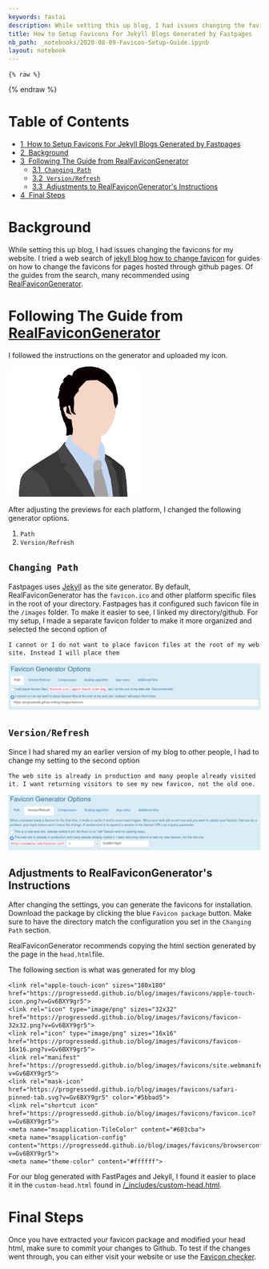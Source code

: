 ```yaml
---
keywords: fastai
description: While setting this up blog, I had issues changing the favicons for my website. I tried a web search of <a href="https://duckduckgo.com/?t=ffab&q=jekyll+blog+how+to+change+favicon&ia=web">jekyll blog how to change favicon</a> for guides on how to change the favicons for pages hosted through github pages. Of the guides from the search, many recommended using a <a href="realfavicongenerator.net">RealFaviconGenerator</a>. 
title: How to Setup Favicons For Jekyll Blogs Generated by Fastpages
nb_path: _notebooks/2020-08-09-Favicon-Setup-Guide.ipynb
layout: notebook
---
```


<!--
#################################################
### THIS FILE WAS AUTOGENERATED! DO NOT EDIT! ###
#################################################
# file to edit: _notebooks/2020-08-09-Favicon-Setup-Guide.ipynb
-->

<div class="container" id="notebook-container">
        
    {% raw %}
    
<div class="cell border-box-sizing code_cell rendered">

</div>
    {% endraw %}

<div class="cell border-box-sizing text_cell rendered"><div class="inner_cell">
<div class="text_cell_render border-box-sizing rendered_html">
<p><h1>Table of Contents<span class="tocSkip"></span></h1></p>
<div class="toc"><ul class="toc-item"><li><span><a href="#How-to-Setup-Favicons-For-Jekyll-Blogs-Generated-by-Fastpages" data-toc-modified-id="How-to-Setup-Favicons-For-Jekyll-Blogs-Generated-by-Fastpages-1"><span class="toc-item-num">1&nbsp;&nbsp;</span>How to Setup Favicons For Jekyll Blogs Generated by Fastpages</a></span></li><li><span><a href="#Background" data-toc-modified-id="Background-2"><span class="toc-item-num">2&nbsp;&nbsp;</span>Background</a></span></li><li><span><a href="#Following-The-Guide-from-RealFaviconGenerator" data-toc-modified-id="Following-The-Guide-from-RealFaviconGenerator-3"><span class="toc-item-num">3&nbsp;&nbsp;</span>Following The Guide from <a href="realfavicongenerator.net" target="_blank">RealFaviconGenerator</a></a></span><ul class="toc-item"><li><span><a href="#Changing-Path" data-toc-modified-id="Changing-Path-3.1"><span class="toc-item-num">3.1&nbsp;&nbsp;</span><code>Changing Path</code></a></span></li><li><span><a href="#Version/Refresh" data-toc-modified-id="Version/Refresh-3.2"><span class="toc-item-num">3.2&nbsp;&nbsp;</span><code>Version/Refresh</code></a></span></li><li><span><a href="#Adjustments-to-RealFaviconGenerator's-Instructions" data-toc-modified-id="Adjustments-to-RealFaviconGenerator's-Instructions-3.3"><span class="toc-item-num">3.3&nbsp;&nbsp;</span>Adjustments to RealFaviconGenerator's Instructions</a></span></li></ul></li><li><span><a href="#Final-Steps" data-toc-modified-id="Final-Steps-4"><span class="toc-item-num">4&nbsp;&nbsp;</span>Final Steps</a></span></li></ul></div>
</div>
</div>
</div>
<div class="cell border-box-sizing text_cell rendered"><div class="inner_cell">
<div class="text_cell_render border-box-sizing rendered_html">
<h1 id="Background">Background<a class="anchor-link" href="#Background"> </a></h1><p>While setting this up blog, I had issues changing the favicons for my website. I tried a web search of <a href="https://duckduckgo.com/?t=ffab&amp;q=jekyll+blog+how+to+change+favicon&amp;ia=web">jekyll blog how to change favicon</a> for guides on how to change the favicons for pages hosted through github pages. Of the guides from the search, many recommended using <a href="realfavicongenerator.net">RealFaviconGenerator</a>.</p>

</div>
</div>
</div>
<div class="cell border-box-sizing text_cell rendered"><div class="inner_cell">
<div class="text_cell_render border-box-sizing rendered_html">
<h1 id="Following-The-Guide-from-RealFaviconGenerator">Following The Guide from <a href="realfavicongenerator.net">RealFaviconGenerator</a><a class="anchor-link" href="#Following-The-Guide-from-RealFaviconGenerator"> </a></h1><p>I followed the instructions on the generator and uploaded my icon.</p>
<p><img src="https://github.com/progressEdd/blog/blob/master/images/posts/Favicon_Setup/favicon.png?raw=true" alt="Favicon I Prepared For My Blog"></p>
<p>After adjusting the previews for each platform, I changed the following generator options.</p>
<ol>
<li><code>Path</code></li>
<li><code>Version/Refresh</code></li>
</ol>
<h2 id="Changing-Path"><code>Changing Path</code><a class="anchor-link" href="#Changing-Path"> </a></h2><p>Fastpages uses <a href="https://jekyllrb.com/">Jekyll</a> as the site generator. By default, RealFaviconGenerator has the <code>favicon.ico</code> and other platform specific files in the root of your directory. Fastpages has it configured such favicon file in the <code>/images</code> folder. To make it easier to see, I linked my directory/github. For my setup, I made a separate favicon folder to make it more organized and selected the second option of</p>

<pre><code>I cannot or I do not want to place favicon files at the root of my web site. Instead I will place them</code></pre>
<p><img src="https://github.com/progressEdd/blog/blob/master/images/posts/Favicon_Setup/path_settings.png?raw=true" alt="Path Settings"></p>
<h2 id="Version/Refresh"><code>Version/Refresh</code><a class="anchor-link" href="#Version/Refresh"> </a></h2><p>Since I had shared my an earlier version of my blog to other people, I had to change my setting to the second option</p>

<pre><code>The web site is already in production and many people already visited it. I want returning visitors to see my new favicon, not the old one.</code></pre>
<p><img src="https://github.com/progressEdd/blog/blob/master/images/posts/Favicon_Setup/version_settings.png?raw=true" alt="Version Settings"></p>
<h2 id="Adjustments-to-RealFaviconGenerator's-Instructions">Adjustments to RealFaviconGenerator's Instructions<a class="anchor-link" href="#Adjustments-to-RealFaviconGenerator's-Instructions"> </a></h2><p>After changing the settings, you can generate the favicons for installation. Download the package by clicking the blue <code>Favicon package</code> button. Make sure to have the directory match the configuration you set in the <code>Changing Path</code> section.</p>
<p>RealFaviconGenerator recommends copying the html section generated by the page in the <code>head.html</code>file.</p>
<p>The following section is what was generated for my blog</p>

<pre><code>&lt;link rel="apple-touch-icon" sizes="180x180" href="https://progressedd.github.io/blog/images/favicons/apple-touch-icon.png?v=Gv6BXY9gr5"&gt;
&lt;link rel="icon" type="image/png" sizes="32x32" href="https://progressedd.github.io/blog/images/favicons/favicon-32x32.png?v=Gv6BXY9gr5"&gt;
&lt;link rel="icon" type="image/png" sizes="16x16" href="https://progressedd.github.io/blog/images/favicons/favicon-16x16.png?v=Gv6BXY9gr5"&gt;
&lt;link rel="manifest" href="https://progressedd.github.io/blog/images/favicons/site.webmanifest?v=Gv6BXY9gr5"&gt;
&lt;link rel="mask-icon" href="https://progressedd.github.io/blog/images/favicons/safari-pinned-tab.svg?v=Gv6BXY9gr5" color="#5bbad5"&gt;
&lt;link rel="shortcut icon" href="https://progressedd.github.io/blog/images/favicons/favicon.ico?v=Gv6BXY9gr5"&gt;
&lt;meta name="msapplication-TileColor" content="#603cba"&gt;
&lt;meta name="msapplication-config" content="https://progressedd.github.io/blog/images/favicons/browserconfig.xml?v=Gv6BXY9gr5"&gt;
&lt;meta name="theme-color" content="#ffffff"&gt;</code></pre>
<p>For our blog generated with FastPages and Jekyll, I found it easier to place it in the <code>custom-head.html</code> found in <a href="https://github.com/progressEdd/blog/blob/master/_includes/custom-head.html">/_includes/custom-head.html</a>.</p>

</div>
</div>
</div>
<div class="cell border-box-sizing text_cell rendered"><div class="inner_cell">
<div class="text_cell_render border-box-sizing rendered_html">
<h1 id="Final-Steps">Final Steps<a class="anchor-link" href="#Final-Steps"> </a></h1><p>Once you have extracted your favicon package and modified your head html, make sure to commit your changes to Github. To test if the changes went through, you can either visit your website or use the <a href="https://realfavicongenerator.net/favicon_checker">Favicon checker</a>.</p>

</div>
</div>
</div>
</div>
 

